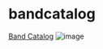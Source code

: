 # bandcatalog

[Band Catalog](https://yassermorteza.github.io/bandcatalog/)
![image](https://user-images.githubusercontent.com/28436794/30909782-9bd156dc-a382-11e7-8463-56d0133df208.png)